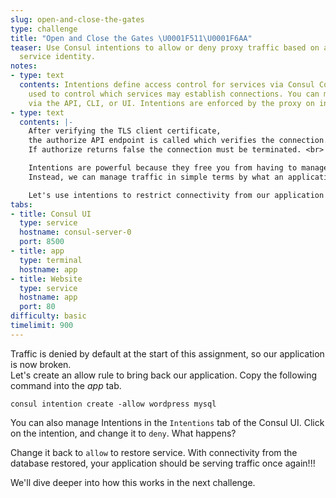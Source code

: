 ```yaml
---
slug: open-and-close-the-gates
type: challenge
title: "Open and Close the Gates \U0001F511\U0001F6AA"
teaser: Use Consul intentions to allow or deny proxy traffic based on application
  service identity.
notes:
- type: text
  contents: Intentions define access control for services via Consul Connect and are
    used to control which services may establish connections. You can manage Intentions
    via the API, CLI, or UI. Intentions are enforced by the proxy on inbound connections.
- type: text
  contents: |-
    After verifying the TLS client certificate,
    the authorize API endpoint is called which verifies the connection.
    If authorize returns false the connection must be terminated. <br>

    Intentions are powerful because they free you from having to manage endless lists of IP address and port mappings.
    Instead, we can manage traffic in simple terms by what an application is or does. <br>

    Let's use intentions to restrict connectivity from our application to the database.
tabs:
- title: Consul UI
  type: service
  hostname: consul-server-0
  port: 8500
- title: app
  type: terminal
  hostname: app
- title: Website
  type: service
  hostname: app
  port: 80
difficulty: basic
timelimit: 900
---
```

Traffic is denied by default at the start of this assignment, so our application is now broken. <br>
Let's create an allow rule to bring back our application.
Copy the following command into the *app* tab. <br>

```
consul intention create -allow wordpress mysql
```

You can also manage Intentions in the `Intentions` tab of the Consul UI.
Click on the intention, and change it to `deny`.  What happens? <br>

Change it back to `allow` to restore service.
With connectivity from the database restored, your application should be serving traffic once again!!! <br>

We'll dive deeper into how this works in the next challenge.